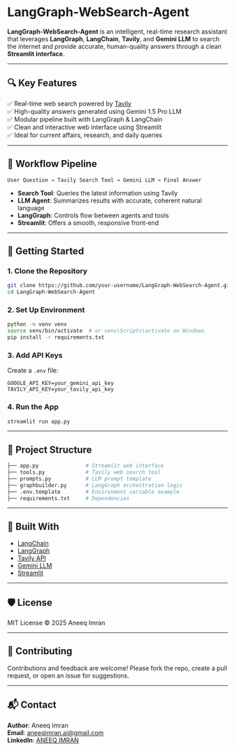 # LangGraph-WebSearch-Agent

**LangGraph-WebSearch-Agent** is an intelligent, real-time research assistant that leverages **LangGraph**, **LangChain**, **Tavily**, and **Gemini LLM** to search the internet and provide accurate, human-quality answers through a clean **Streamlit interface**.

---

## 🔍 Key Features

✅ Real-time web search powered by [Tavily](https://tavily.com/)  
✅ High-quality answers generated using Gemini 1.5 Pro LLM  
✅ Modular pipeline built with LangGraph & LangChain  
✅ Clean and interactive web interface using Streamlit  
✅ Ideal for current affairs, research, and daily queries

---

## 🧠 Workflow Pipeline

```text
User Question → Tavily Search Tool → Gemini LLM → Final Answer
```

- **Search Tool**: Queries the latest information using Tavily
- **LLM Agent**: Summarizes results with accurate, coherent natural language
- **LangGraph**: Controls flow between agents and tools
- **Streamlit**: Offers a smooth, responsive front-end

---

## 🚀 Getting Started

### 1. Clone the Repository
```bash
git clone https://github.com/your-username/LangGraph-WebSearch-Agent.git
cd LangGraph-WebSearch-Agent
```

### 2. Set Up Environment
```bash
python -m venv venv
source venv/bin/activate  # or venv\Scripts\activate on Windows
pip install -r requirements.txt
```

### 3. Add API Keys
Create a `.env` file:
```env
GOOGLE_API_KEY=your_gemini_api_key
TAVILY_API_KEY=your_tavily_api_key
```

### 4. Run the App
```bash
streamlit run app.py
```

---

## 📁 Project Structure

```bash
├── app.py               # Streamlit web interface
├── tools.py             # Tavily web search tool
├── prompts.py           # LLM prompt template
├── graphbuilder.py      # LangGraph orchestration logic
├── .env.template        # Environment variable example
├── requirements.txt     # Dependencies
```

---

## 🔧 Built With
- [LangChain](https://www.langchain.com/)
- [LangGraph](https://github.com/langchain-ai/langgraph)
- [Tavily API](https://app.tavily.com)
- [Gemini LLM](https://deepmind.google/technologies/gemini)
- [Streamlit](https://streamlit.io)

---

## 🛡 License
MIT License © 2025 Aneeq Imran

---

## 🤝 Contributing
Contributions and feedback are welcome! Please fork the repo, create a pull request, or open an issue for suggestions.

---

## 📬 Contact
**Author**: Aneeq Imran  
**Email**: aneeqimran.ai@gmail.com  
**LinkedIn**: [ANEEQ IMRAN](https://www.linkedin.com/in/aneeq-imran-977077340/)
